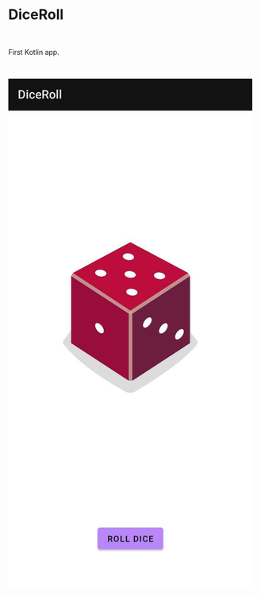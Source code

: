 # DiceRoll

<br>

First Kotlin app. 

<br>

![name-of-you-image](https://github.com/1psrishti/DiceRoll/blob/master/images/mainactivity.jpeg?raw=true)
